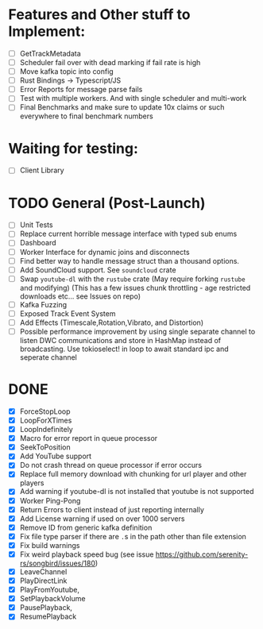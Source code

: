 # Features and Other stuff to Implement:
- [ ] GetTrackMetadata
- [ ] Scheduler fail over with dead marking if fail rate is high
- [ ] Move kafka topic into config
- [ ] Rust Bindings -> Typescript/JS
- [ ] Error Reports for message parse fails
- [ ] Test with multiple workers. And with single scheduler and multi-work
- [ ] Final Benchmarks and make sure to update 10x claims or such everywhere to final benchmark numbers
# Waiting for testing:
- [ ] Client Library
# TODO General (Post-Launch)
- [ ] Unit Tests
- [ ] Replace current horrible message interface with typed sub enums
- [ ] Dashboard
- [ ] Worker Interface for dynamic joins and disconnects
- [ ] Find better way to handle message struct than a thousand options.
- [ ] Add SoundCloud support. See `soundcloud` crate
- [ ] Swap `youtube-dl` with the `rustube` crate (May require forking `rustube` and modifying) (This has a few issues chunk throttling - age restricted downloads etc... see Issues on repo)
- [ ] Kafka Fuzzing
- [ ] Exposed Track Event System
- [ ] Add Effects (Timescale,Rotation,Vibrato, and Distortion)
- [ ] Possible performance improvement by using single separate channel to listen DWC communications and store in HashMap instead of broadcasting. Use tokioselect! in loop to await standard ipc and seperate channel
# DONE
- [x] ForceStopLoop
- [x] LoopForXTimes
- [x] LoopIndefinitely
- [x] Macro for error report in queue processor
- [x] SeekToPosition
- [x] Add YouTube support
- [x] Do not crash thread on queue processor if error occurs
- [x] Replace full memory download with chunking for url player and other players
- [x] Add warning if youtube-dl is not installed that youtube is not supported
- [x] Worker Ping-Pong
- [x] Return Errors to client instead of just reporting internally
- [x] Add License warning if used on over 1000 servers
- [x] Remove ID from generic kafka definition
- [x] Fix file type parser if there are `.`s in the path other than file extension
- [x] Fix build warnings
- [x] Fix weird playback speed bug (see issue https://github.com/serenity-rs/songbird/issues/180)
- [x] LeaveChannel
- [x] PlayDirectLink
- [x] PlayFromYoutube,
- [x] SetPlaybackVolume
- [x] PausePlayback,
- [x] ResumePlayback
